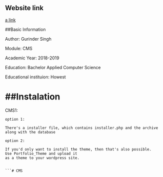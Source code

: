 
## Website link

[a link](http://wp.gurinder.larmuseau.org/)


##Basic Information 


Author: Gurinder Singh

Module: CMS

Academic Year: 2018-2019

Education: Bachelor Applied Computer Science

Educational instituion: Howest


##Instalation
===

CMS1:

```
option 1:

There's a installer file, which contains installer.php and the archive along with the database

option 2: 

If you'd only want to install the theme, then that's also possible. Use Portfolio_Theme and upload it
as a theme to your wordpress site.


```# CMS
